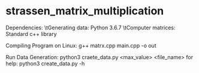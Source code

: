 # strassen_matrix_multiplication
Dependencies:
\tGenerating data: Python 3.6.7
\tComputer matrices: Standard c++ library


Compiling Program on Linux:
	g++ matrx.cpp main.cpp -o out

Run Data Generation:
	python3 craete_data.py <row> <col> <max_value> <file_name>
	for help:
		python3 create_data.py -h 
